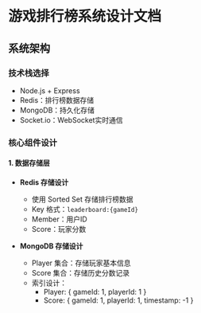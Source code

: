 # 游戏排行榜系统设计文档

## 系统架构

### 技术栈选择
- Node.js + Express
- Redis：排行榜数据存储
- MongoDB：持久化存储
- Socket.io：WebSocket实时通信

### 核心组件设计

#### 1. 数据存储层
- **Redis 存储设计**
  - 使用 Sorted Set 存储排行榜数据
  - Key 格式：`leaderboard:{gameId}`
  - Member：用户ID
  - Score：玩家分数
  
- **MongoDB 存储设计**
  - Player 集合：存储玩家基本信息
  - Score 集合：存储历史分数记录
  - 索引设计：
    - Player: { gameId: 1, playerId: 1 }
    - Score: { gameId: 1, playerId: 1, timestamp: -1 }
